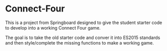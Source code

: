 # Connect-Four

This is a project from Springboard designed to give the student starter code to develop into a working Connect Four game.

The goal is to take the old starter code and conver it into ES2015 standards and then style/complete the missing functions to make a working game.
